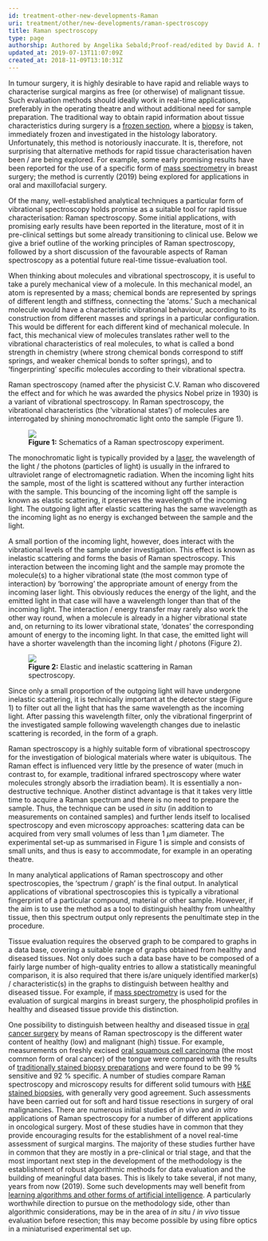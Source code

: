 ```yaml
---
id: treatment-other-new-developments-Raman
uri: treatment/other/new-developments/raman-spectroscopy
title: Raman spectroscopy
type: page
authorship: Authored by Angelika Sebald;Proof-read/edited by David A. Mitchell
updated_at: 2019-07-13T11:07:09Z
created_at: 2018-11-09T13:10:31Z
---
```


<p>In tumour surgery, it is highly desirable to have rapid and reliable
    ways to characterise surgical margins as free (or otherwise)
    of malignant tissue. Such evaluation methods should ideally
    work in real-time applications, preferably in the operating
    theatre and without additional need for sample preparation.
    The traditional way to obtain rapid information about tissue
    characteristics during surgery is a <a href="/diagnosis/tests/biopsy/detailed">frozen section</a>,
    where a <a href="/diagnosis/tests/biopsy">biopsy</a>    is taken, immediately frozen and investigated in the histology
    laboratory. Unfortunately, this method is notoriously inaccurate.
    It is, therefore, not surprising that alternative methods
    for rapid tissue characterisation haven been / are being
    explored. For example, some early promising results have
    been reported for the use of a specific form of <a href="/treatment/other/new-developments/mass-spectrometry">mass spectrometry</a>    in breast surgery; the method is currently (2019) being explored
    for applications in oral and maxillofacial surgery.</p>
<p>Of the many, well-established analytical techniques a particular
    form of vibrational spectroscopy holds promise as a suitable
    tool for rapid tissue characterisation: Raman spectroscopy.
    Some initial applications, with promising early results have
    been reported in the literature, most of it in pre-clinical
    settings but some already transitioning to clinical use.
    Below we give a brief outline of the working principles of
    Raman spectroscopy, followed by a short discussion of the
    favourable aspects of Raman spectroscopy as a potential future
    real-time tissue-evaluation tool.</p>
<p>When thinking about molecules and vibrational spectroscopy, it
    is useful to take a purely mechanical view of a molecule.
    In this mechanical model, an atom is represented by a mass;
    chemical bonds are represented by springs of different length
    and stiffness, connecting the ‘atoms.’ Such a mechanical
    molecule would have a characteristic vibrational behaviour,
    according to its construction from different masses and springs
    in a particular configuration. This would be different for
    each different kind of mechanical molecule. In fact, this
    mechanical view of molecules translates rather well to the
    vibrational characteristics of real molecules, to what is
    called a bond strength in chemistry (where strong chemical
    bonds correspond to stiff springs, and weaker chemical bonds
    to softer springs), and to ‘fingerprinting’ specific molecules
    according to their vibrational spectra.</p>
<p>Raman spectroscopy (named after the physicist C.V. Raman who
    discovered the effect and for which he was awarded the physics
    Nobel prize in 1930) is a variant of vibrational spectroscopy.
    In Raman spectroscopy, the vibrational characteristics (the
    ‘vibrational states’) of molecules are interrogated by shining
    monochromatic light onto the sample (Figure 1).</p>
<figure><img src="/treatment-other-new-developments-Raman-figure1.png">
    <figcaption><strong>Figure 1:</strong> Schematics of a Raman spectroscopy
        experiment.</figcaption>
</figure>
<p>The monochromatic light is typically provided by a <a href="/treatment/other/extreme-temperatures/detailed">laser</a>,
    the wavelength of the light / the photons (particles of light)
    is usually in the infrared to ultraviolet range of electromagnetic
    radiation. When the incoming light hits the sample, most
    of the light is scattered without any further interaction
    with the sample. This bouncing of the incoming light off
    the sample is known as elastic scattering, it preserves the
    wavelength of the incoming light. The outgoing light after
    elastic scattering has the same wavelength as the incoming
    light as no energy is exchanged between the sample and the
    light.</p>
<p>A small portion of the incoming light, however, does interact
    with the vibrational levels of the sample under investigation.
    This effect is known as inelastic scattering and forms the
    basis of Raman spectroscopy. This interaction between the
    incoming light and the sample may promote the molecule(s)
    to a higher vibrational state (the most common type of interaction)
    by ‘borrowing’ the appropriate amount of energy from the
    incoming laser light. This obviously reduces the energy of
    the light, and the emitted light in that case will have a
    wavelength longer than that of the incoming light. The interaction
    / energy transfer may rarely also work the other way round,
    when a molecule is already in a higher vibrational state
    and, on returning to its lower vibrational state, ‘donates’
    the corresponding amount of energy to the incoming light.
    In that case, the emitted light will have a shorter wavelength
    than the incoming light / photons (Figure 2).</p>
<figure><img src="/treatment-other-new-developments-Raman-figure2.png">
    <figcaption><strong>Figure 2:</strong> Elastic and inelastic scattering
        in Raman spectroscopy.</figcaption>
</figure>
<p>Since only a small proportion of the outgoing light will have
    undergone inelastic scattering, it is technically important
    at the detector stage (Figure 1) to filter out all the light
    that has the same wavelength as the incoming light. After
    passing this wavelength filter, only the vibrational fingerprint
    of the investigated sample following wavelength changes due
    to inelastic scattering is recorded, in the form of a graph.</p>
<p>Raman spectroscopy is a highly suitable form of vibrational spectroscopy
    for the investigation of biological materials where water
    is ubiquitous. The Raman effect is influenced very little
    by the presence of water (much in contrast to, for example,
    traditional infrared spectroscopy where water molecules strongly
    absorb the irradiation beam). It is essentially a non-destructive
    technique. Another distinct advantage is that it takes very
    little time to acquire a Raman spectrum and there is no need
    to prepare the sample. Thus, the technique can be used <i>in situ</i>    (in addition to measurements on contained samples) and further
    lends itself to localised spectroscopy and even microscopy
    approaches: scattering data can be acquired from very small
    volumes of less than 1 <i>µ</i>m diameter. The experimental
    set-up as summarised in Figure 1 is simple and consists of
    small units, and thus is easy to accommodate, for example
    in an operating theatre.</p>
<p>In many analytical applications of Raman spectroscopy and other
    spectroscopies, the ‘spectrum / graph’ is the final output.
    In analytical applications of vibrational spectroscopies
    this is typically a vibrational fingerprint of a particular
    compound, material or other sample. However, if the aim is
    to use the method as a tool to distinguish healthy from unhealthy
    tissue, then this spectrum output only represents the penultimate
    step in the procedure.</p>
<p>Tissue evaluation requires the observed graph to be compared
    to graphs in a data base, covering a suitable range of graphs
    obtained from healthy and diseased tissues. Not only does
    such a data base have to be composed of a fairly large number
    of high-quality entries to allow a statistically meaningful
    comparison, it is also required that there is/are uniquely
    identified marker(s) / characteristic(s) in the graphs to
    distinguish between healthy and diseased tissue. For example,
    if <a href="/treatment/other/new-developments/mass-spectrometry">mass spectrometry</a>    is used for the evaluation of surgical margins in breast
    surgery, the phospholipid profiles in healthy and diseased
    tissue provide this distinction.</p>
<p>One possibility to distinguish between healthy and diseased tissue
    in <a href="/treatment/surgery/cancer">oral cancer surgery</a>    by means of Raman spectroscopy is the different water content
    of healthy (low) and malignant (high) tissue. For example,
    measurements on freshly excised <a href="/diagnosis/a-z/cancer">oral squamous cell carcinoma</a>    (the most common form of oral cancer) of the tongue were
    compared with the results of <a href="/diagnosis/tests/biopsy/detailed">traditionally stained biopsy preparations</a>    and were found to be 99 % sensitive and 92 % specific. A
    number of studies compare Raman spectroscopy and microscopy
    results for different solid tumours with <a href="/diagnosis/tests/biopsy/detailed">H&amp;E stained biopsies</a>,
    with generally very good agreement. Such assessments have
    been carried out for soft and hard tissue resections in surgery
    of oral malignancies. There are numerous initial studies
    of <i>in vivo</i> and <i>in vitro</i> applications of Raman
    spectroscopy for a number of different applications in oncological
    surgery. Most of these studies have in common that they provide
    encouraging results for the establishment of a novel real-time
    assessment of surgical margins. The majority of these studies
    further have in common that they are mostly in a pre-clinical
    or trial stage, and that the most important next step in
    the development of the methodology is the establishment of
    robust algorithmic methods for data evaluation and the building
    of meaningful data bases. This is likely to take several,
    if not many, years from now (2019). Some such developments
    may well benefit from <a href="/treatment-other new-developments-ai">learning algorithms and other forms of artificial intelligence</a>.
    A particularly worthwhile direction to pursue on the methodology
    side, other than algorithmic considerations, may be in the
    area of <i>in si</i>tu / <i>in vivo</i> tissue evaluation
    before resection; this may become possible by using fibre
    optics in a miniaturised experimental set up.</p>
